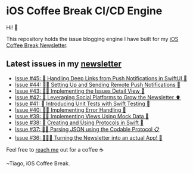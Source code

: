 # iOS Coffee Break CI/CD Engine

Hi! 👋

This repository holds the issue blogging engine I have built for my [iOS Coffee Break Newsletter](https://www.ioscoffeebreak.com).

## Latest issues in my [newsletter](https://www.ioscoffeebreak.com)
* [Issue #45: 🚖 Handling Deep Links from Push Notifications in SwiftUI 🔔](https://www.ioscoffeebreak.com/issue/issue45)
* [Issue #44: 👨‍🚀 Setting Up and Sending Remote Push Notifications 🔔](https://www.ioscoffeebreak.com/issue/issue44)
* [Issue #43: 👨‍🏭 Implementing the Issues Detail View 🦫](https://www.ioscoffeebreak.com/issue/issue43)
* [Issue #42: 👫 Leveraging Social Platforms to Grow the Newsletter ⬆️](https://www.ioscoffeebreak.com/issue/issue42)
* [Issue #41: 👋 Introducing Unit Tests with Swift Testing 🧪](https://www.ioscoffeebreak.com/issue/issue41)
* [Issue #40: 🧑‍🔧 Implementing Error Handling 🦺](https://www.ioscoffeebreak.com/issue/issue40)
* [Issue #39: 👨‍🎨 Implementing Views Using Mock Data 🚧](https://www.ioscoffeebreak.com/issue/issue39)
* [Issue #38: 🥞 Creating and Using Protocols in Swift 🐼](https://www.ioscoffeebreak.com/issue/issue38)
* [Issue #37: 🥷🏻 Parsing JSON using the Codable Protocol 📋](https://www.ioscoffeebreak.com/issue/issue37)
* [Issue #36: 👨🏼‍🍳 Turning the Newsletter into an actual App! 📱](https://www.ioscoffeebreak.com/issue/issue36)

Feel free to [reach me](mailto:info.ioscoffeebreak@gmail.com) out for a coffee ☕

~Tiago, iOS Coffee Break.